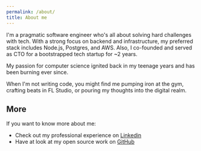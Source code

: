 ```yaml
---
permalink: /about/
title: About me
---
```


I'm a pragmatic software engineer who's all about solving hard challenges with tech. With a strong focus on backend and infrastructure, my preferred stack includes Node.js, Postgres, and AWS. Also, I co-founded and served as CTO for a bootstrapped tech startup for ~2 years.

My passion for computer science ignited back in my teenage years and has been burning ever since.

When I'm not writing code, you might find me pumping iron at the gym, crafting beats in FL Studio, or pouring my thoughts into the digital realm.

## More

If you want to know more about me:

- Check out my professional experience on [Linkedin](https://www.linkedin.com/in/marcolabarile/)
- Have at look at my open source work on [GitHub](https://github.com/labarilem)
